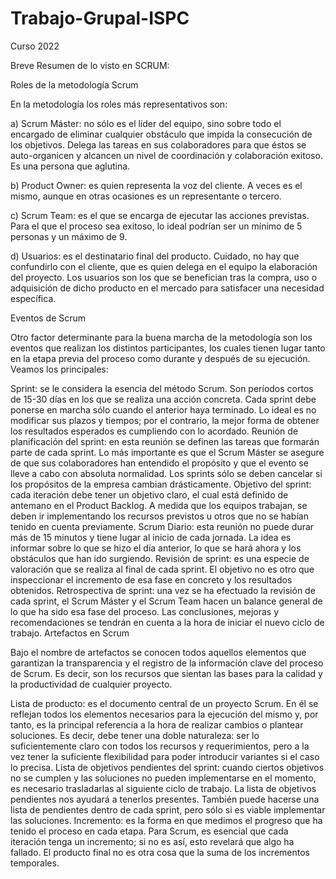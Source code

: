 # Trabajo-Grupal-ISPC
Curso 2022 

Breve Resumen de lo visto en SCRUM:

Roles de la metodología Scrum

En la metodología los roles más representativos son:

a) Scrum Máster: no sólo es el líder del equipo, sino sobre todo el encargado de eliminar cualquier obstáculo que impida la consecución de los objetivos. Delega  las tareas en sus colaboradores para que éstos se auto-organicen y alcancen un nivel de coordinación y colaboración exitoso. Es una persona que aglutina.

b) Product Owner: es quien representa la voz del cliente. A veces es el mismo, aunque en otras ocasiones es un representante o tercero.

c) Scrum Team: es el que se encarga de ejecutar las acciones previstas. Para el que el proceso sea exitoso, lo ideal podrían ser un mínimo de 5 personas y un máximo de 9.

d) Usuarios: es el destinatario final del producto. Cuidado, no hay que confundirlo con el cliente, que es quien delega en el equipo la elaboración del proyecto. Los usuarios son los que se benefician tras la compra, uso o adquisición de dicho producto en el mercado para satisfacer una necesidad específica.

Eventos de Scrum

Otro factor determinante para la buena marcha de la metodología son los eventos que realizan los distintos participantes, los cuales tienen lugar tanto en la etapa previa del proceso como durante y después de su ejecución. Veamos los principales:

Sprint: se le considera la esencia del método Scrum. Son períodos cortos de 15-30 días en los que se realiza una acción concreta. Cada sprint debe ponerse en marcha sólo cuando el anterior haya terminado. Lo ideal es no modificar sus plazos y tiempos; por el contrario, la mejor forma de obtener los resultados esperados es cumpliendo con lo acordado.
Reunión de planificación del sprint: en esta reunión se definen las tareas que formarán parte de cada sprint. Lo más importante es que el Scrum Máster se asegure de que sus colaboradores han entendido el propósito y que el evento se lleve a cabo con absoluta normalidad. Los sprints sólo se deben cancelar si los propósitos de la empresa cambian drásticamente.
Objetivo del sprint: cada iteración debe tener un objetivo claro, el cual está definido de antemano en el Product Backlog. A medida que los equipos trabajan, se deben ir implementando los recursos previstos u otros que no se habían tenido en cuenta previamente.
Scrum Diario: esta reunión no puede durar más de 15 minutos y tiene lugar al inicio de cada jornada. La idea es informar sobre lo que se hizo el día anterior, lo que se hará ahora y los obstáculos que han ido surgiendo.
Revisión de sprint: es una especie de valoración que se realiza al final de cada sprint. El objetivo no es otro que inspeccionar el incremento de esa fase en concreto y los resultados obtenidos.
Retrospectiva de sprint: una vez se ha efectuado la revisión de cada sprint, el Scrum Máster y el Scrum Team hacen un balance general de lo que ha sido esa fase del proceso. Las conclusiones, mejoras y recomendaciones se tendrán en cuenta a la hora de iniciar el nuevo ciclo de trabajo.
Artefactos en Scrum

Bajo el nombre de artefactos se conocen todos aquellos elementos que garantizan la transparencia y el registro de la información clave del proceso de Scrum. Es decir, son los recursos que sientan las bases para la calidad y la productividad de cualquier proyecto.

Lista de producto: es el documento central de un proyecto Scrum. En él se reflejan todos los elementos necesarios para la ejecución del mismo y, por tanto, es la principal referencia a la hora de realizar cambios o plantear soluciones. Es decir, debe tener una doble naturaleza: ser lo suficientemente claro con todos los recursos y requerimientos, pero a la vez tener la suficiente flexibilidad para poder introducir variantes si el caso lo precisa.
Lista de objetivos pendientes del sprint: cuando ciertos objetivos no se cumplen y las soluciones no pueden implementarse en el momento, es necesario trasladarlas al siguiente ciclo de trabajo. La lista de objetivos pendientes nos ayudará a tenerlos presentes. También puede hacerse una lista de pendientes dentro de cada sprint, pero sólo si es viable implementar las soluciones.
Incremento: es la forma en que medimos el progreso que ha tenido el proceso en cada etapa. Para Scrum, es esencial que cada iteración tenga un incremento; si no es así, esto revelará que algo ha fallado. El producto final no es otra cosa que la suma de los incrementos temporales.
